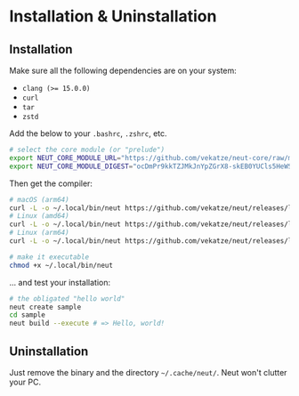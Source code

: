 # Installation & Uninstallation

## Installation

Make sure all the following dependencies are on your system:

- `clang (>= 15.0.0)`
- `curl`
- `tar`
- `zstd`

Add the below to your `.bashrc`, `.zshrc`, etc.

```sh
# select the core module (or "prelude")
export NEUT_CORE_MODULE_URL="https://github.com/vekatze/neut-core/raw/main/archive/0-37.tar.zst"
export NEUT_CORE_MODULE_DIGEST="ocDmPr9kkTZJMkJnYpZGrX8-skEB0YUCls5HeWSb7r8"
```

Then get the compiler:

```sh
# macOS (arm64)
curl -L -o ~/.local/bin/neut https://github.com/vekatze/neut/releases/latest/download/neut-arm64-darwin
# Linux (amd64)
curl -L -o ~/.local/bin/neut https://github.com/vekatze/neut/releases/latest/download/neut-amd64-linux
# Linux (arm64)
curl -L -o ~/.local/bin/neut https://github.com/vekatze/neut/releases/latest/download/neut-arm64-linux

# make it executable
chmod +x ~/.local/bin/neut
```

... and test your installation:

```sh
# the obligated "hello world"
neut create sample
cd sample
neut build --execute # => Hello, world!
```

## Uninstallation

Just remove the binary and the directory `~/.cache/neut/`. Neut won't clutter your PC.
